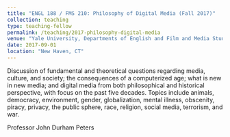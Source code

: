 ```yaml
---
title: "ENGL 188 / FMS 210: Philosophy of Digital Media (Fall 2017)"
collection: teaching
type: teaching-fellow
permalink: /teaching/2017-philosophy-digital-media
venue: "Yale University, Departments of English and Film and Media Studies"
date: 2017-09-01
location: "New Haven, CT"
---
```


Discussion of fundamental and theoretical questions regarding media, culture, and society; the consequences of a computerized age; what is new in new media; and digital media from both philosophical and historical perspective, with focus on the past five decades. Topics include animals, democracy, environment, gender, globalization, mental illness, obscenity, piracy, privacy, the public sphere, race, religion, social media, terrorism, and war.

Professor John Durham Peters